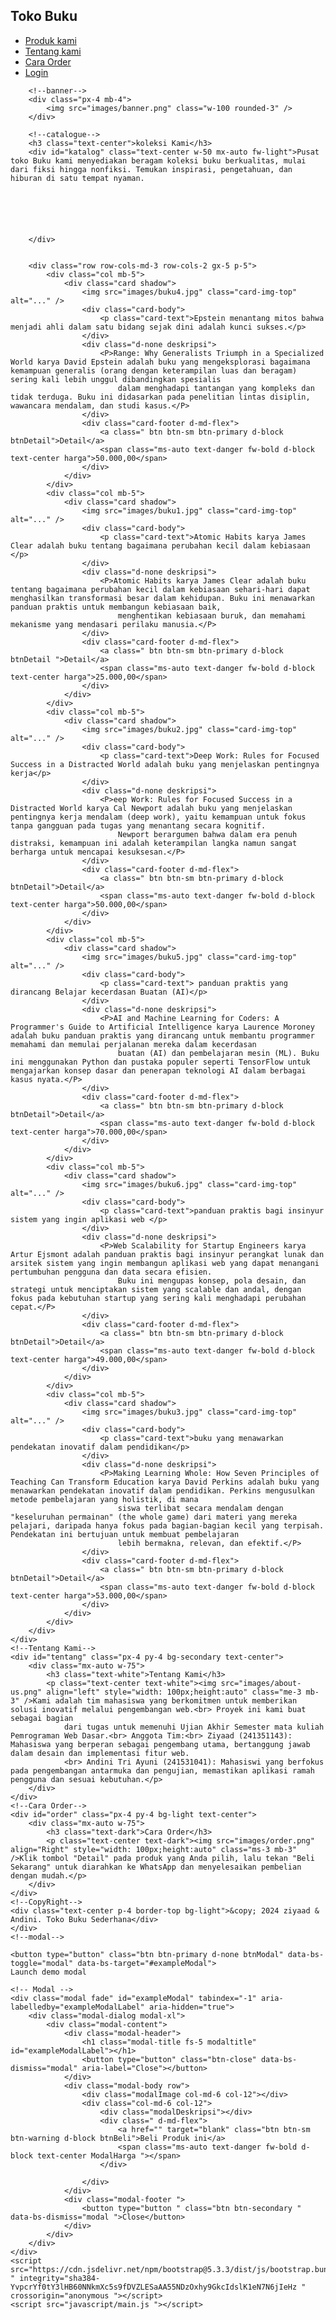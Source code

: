 <!doctype html>
<html lang="en">

<head>
    <meta charset="utf-8">
    <meta name="viewport" content="width=device-width, initial-scale=1">
    <title>TOKO BUKU</title>
    <link href="https://cdn.jsdelivr.net/npm/bootstrap@5.3.3/dist/css/bootstrap.min.css" rel="stylesheet" integrity="sha384-QWTKZyjpPEjISv5WaRU9OFeRpok6YctnYmDr5pNlyT2bRjXh0JMhjY6hW+ALEwIH" crossorigin="anonymous">
</head>

<body class="bg-secondary">
    <div class="container  p-0 mb-4 mt-4 rounded-3 shadow bg-white">
        <!-- Menu -->
        <nav class="d-md-flex p-4">
            <div>
                <h1>Toko Buku</h1>
            </div>
            <div class="ms-auto my-auto">
                <ul class="list-inline m-0">
                    <li class="list-inline-item mx-md-3"><a href="#katalog" class="text-decoration-none text-dark fw-bold">Produk kami</a></li>
                    <li class="list-inline-item mx-md-3"><a href="#tentang" class="text-decoration-none text-dark fw-bold">Tentang kami</a></li>
                    <li class="list-inline-item mx-md-3"><a href="#order" class="text-decoration-none text-dark fw-bold">Cara Order</a></li>
                    <li class="list-inline-item mx-md-3"><a href="login.html" class="text-decoration-none text-dark fw-bold">Login</a></li>
                </ul>
            </div>
        </nav>

        <!--banner-->
        <div class="px-4 mb-4">
            <img src="images/banner.png" class="w-100 rounded-3" />
        </div>

        <!--catalogue-->
        <h3 class="text-center">koleksi Kami</h3>
        <div id="katalog" class="text-center w-50 mx-auto fw-light">Pusat toko Buku kami menyediakan beragam koleksi buku berkualitas, mulai dari fiksi hingga nonfiksi. Temukan inspirasi, pengetahuan, dan hiburan di satu tempat nyaman.






        </div>


        <div class="row row-cols-md-3 row-cols-2 gx-5 p-5">
            <div class="col mb-5">
                <div class="card shadow">
                    <img src="images/buku4.jpg" class="card-img-top" alt="..." />
                    <div class="card-body">
                        <p class="card-text">Epstein menantang mitos bahwa menjadi ahli dalam satu bidang sejak dini adalah kunci sukses.</p>
                    </div>
                    <div class="d-none deskripsi">
                        <P>Range: Why Generalists Triumph in a Specialized World karya David Epstein adalah buku yang mengeksplorasi bagaimana kemampuan generalis (orang dengan keterampilan luas dan beragam) sering kali lebih unggul dibandingkan spesialis
                            dalam menghadapi tantangan yang kompleks dan tidak terduga. Buku ini didasarkan pada penelitian lintas disiplin, wawancara mendalam, dan studi kasus.</P>
                    </div>
                    <div class="card-footer d-md-flex">
                        <a class=" btn btn-sm btn-primary d-block btnDetail">Detail</a>
                        <span class="ms-auto text-danger fw-bold d-block text-center harga">50.000,00</span>
                    </div>
                </div>
            </div>
            <div class="col mb-5">
                <div class="card shadow">
                    <img src="images/buku1.jpg" class="card-img-top" alt="..." />
                    <div class="card-body">
                        <p class="card-text">Atomic Habits karya James Clear adalah buku tentang bagaimana perubahan kecil dalam kebiasaan </p>
                    </div>
                    <div class="d-none deskripsi">
                        <P>Atomic Habits karya James Clear adalah buku tentang bagaimana perubahan kecil dalam kebiasaan sehari-hari dapat menghasilkan transformasi besar dalam kehidupan. Buku ini menawarkan panduan praktis untuk membangun kebiasaan baik,
                            menghentikan kebiasaan buruk, dan memahami mekanisme yang mendasari perilaku manusia.</P>
                    </div>
                    <div class="card-footer d-md-flex">
                        <a class=" btn btn-sm btn-primary d-block btnDetail ">Detail</a>
                        <span class="ms-auto text-danger fw-bold d-block text-center harga">25.000,00</span>
                    </div>
                </div>
            </div>
            <div class="col mb-5">
                <div class="card shadow">
                    <img src="images/buku2.jpg" class="card-img-top" alt="..." />
                    <div class="card-body">
                        <p class="card-text">Deep Work: Rules for Focused Success in a Distracted World adalah buku yang menjelaskan pentingnya kerja</p>
                    </div>
                    <div class="d-none deskripsi">
                        <P>eep Work: Rules for Focused Success in a Distracted World karya Cal Newport adalah buku yang menjelaskan pentingnya kerja mendalam (deep work), yaitu kemampuan untuk fokus tanpa gangguan pada tugas yang menantang secara kognitif.
                            Newport berargumen bahwa dalam era penuh distraksi, kemampuan ini adalah keterampilan langka namun sangat berharga untuk mencapai kesuksesan.</P>
                    </div>
                    <div class="card-footer d-md-flex">
                        <a class=" btn btn-sm btn-primary d-block btnDetail">Detail</a>
                        <span class="ms-auto text-danger fw-bold d-block text-center harga">50.000,00</span>
                    </div>
                </div>
            </div>
            <div class="col mb-5">
                <div class="card shadow">
                    <img src="images/buku5.jpg" class="card-img-top" alt="..." />
                    <div class="card-body">
                        <p class="card-text"> panduan praktis yang dirancang Belajar kecerdasan Buatan (AI)</p>
                    </div>
                    <div class="d-none deskripsi">
                        <P>AI and Machine Learning for Coders: A Programmer's Guide to Artificial Intelligence karya Laurence Moroney adalah buku panduan praktis yang dirancang untuk membantu programmer memahami dan memulai perjalanan mereka dalam kecerdasan
                            buatan (AI) dan pembelajaran mesin (ML). Buku ini menggunakan Python dan pustaka populer seperti TensorFlow untuk mengajarkan konsep dasar dan penerapan teknologi AI dalam berbagai kasus nyata.</P>
                    </div>
                    <div class="card-footer d-md-flex">
                        <a class=" btn btn-sm btn-primary d-block  btnDetail">Detail</a>
                        <span class="ms-auto text-danger fw-bold d-block text-center harga">70.000,00</span>
                    </div>
                </div>
            </div>
            <div class="col mb-5">
                <div class="card shadow">
                    <img src="images/buku6.jpg" class="card-img-top" alt="..." />
                    <div class="card-body">
                        <p class="card-text">panduan praktis bagi insinyur sistem yang ingin aplikasi web </p>
                    </div>
                    <div class="d-none deskripsi">
                        <P>Web Scalability for Startup Engineers karya Artur Ejsmont adalah panduan praktis bagi insinyur perangkat lunak dan arsitek sistem yang ingin membangun aplikasi web yang dapat menangani pertumbuhan pengguna dan data secara efisien.
                            Buku ini mengupas konsep, pola desain, dan strategi untuk menciptakan sistem yang scalable dan andal, dengan fokus pada kebutuhan startup yang sering kali menghadapi perubahan cepat.</P>
                    </div>
                    <div class="card-footer d-md-flex">
                        <a class=" btn btn-sm btn-primary d-block  btnDetail">Detail</a>
                        <span class="ms-auto text-danger fw-bold d-block text-center harga">49.000,00</span>
                    </div>
                </div>
            </div>
            <div class="col mb-5">
                <div class="card shadow">
                    <img src="images/buku3.jpg" class="card-img-top" alt="..." />
                    <div class="card-body">
                        <p class="card-text">buku yang menawarkan pendekatan inovatif dalam pendidikan</p>
                    </div>
                    <div class="d-none deskripsi">
                        <P>Making Learning Whole: How Seven Principles of Teaching Can Transform Education karya David Perkins adalah buku yang menawarkan pendekatan inovatif dalam pendidikan. Perkins mengusulkan metode pembelajaran yang holistik, di mana
                            siswa terlibat secara mendalam dengan "keseluruhan permainan" (the whole game) dari materi yang mereka pelajari, daripada hanya fokus pada bagian-bagian kecil yang terpisah. Pendekatan ini bertujuan untuk membuat pembelajaran
                            lebih bermakna, relevan, dan efektif.</P>
                    </div>
                    <div class="card-footer d-md-flex">
                        <a class=" btn btn-sm btn-primary d-block btnDetail">Detail</a>
                        <span class="ms-auto text-danger fw-bold d-block text-center harga">53.000,00</span>
                    </div>
                </div>
            </div>
        </div>
    </div>
    <!--Tentang Kami-->
    <div id="tentang" class="px-4 py-4 bg-secondary text-center">
        <div class="mx-auto w-75">
            <h3 class="text-white">Tentang Kami</h3>
            <p class="text-center text-white"><img src="images/about-us.png" align="left" style="width: 100px;height:auto" class="me-3 mb-3" />Kami adalah tim mahasiswa yang berkomitmen untuk memberikan solusi inovatif melalui pengembangan web.<br> Proyek ini kami buat sebagai bagian
                dari tugas untuk memenuhi Ujian Akhir Semester mata kuliah Pemrograman Web Dasar.<br> Anggota Tim:<br> Ziyaad (241351143): Mahasiswa yang berperan sebagai pengembang utama, bertanggung jawab dalam desain dan implementasi fitur web.
                <br> Andini Tri Ayuni (241531041): Mahasiswi yang berfokus pada pengembangan antarmuka dan pengujian, memastikan aplikasi ramah pengguna dan sesuai kebutuhan.</p>
        </div>
    </div>
    <!--Cara Order-->
    <div id="order" class="px-4 py-4 bg-light text-center">
        <div class="mx-auto w-75">
            <h3 class="text-dark">Cara Order</h3>
            <p class="text-center text-dark"><img src="images/order.png" align="Right" style="width: 100px;height:auto" class="ms-3 mb-3" />Klik tombol "Detail" pada produk yang Anda pilih, lalu tekan "Beli Sekarang" untuk diarahkan ke WhatsApp dan menyelesaikan pembelian dengan mudah.</p>
        </div>
    </div>
    <!--CopyRight-->
    <div class="text-center p-4 border-top bg-light">&copy; 2024 ziyaad & Andini. Toko Buku Sederhana</div>
    </div>
    <!--modal-->

    <button type="button" class="btn btn-primary d-none btnModal" data-bs-toggle="modal" data-bs-target="#exampleModal">
    Launch demo modal
  </button>

    <!-- Modal -->
    <div class="modal fade" id="exampleModal" tabindex="-1" aria-labelledby="exampleModalLabel" aria-hidden="true">
        <div class="modal-dialog modal-xl">
            <div class="modal-content">
                <div class="modal-header">
                    <h1 class="modal-title fs-5 modaltitle" id="exampleModalLabel"></h1>
                    <button type="button" class="btn-close" data-bs-dismiss="modal" aria-label="Close"></button>
                </div>
                <div class="modal-body row">
                    <div class="modalImage col-md-6 col-12"></div>
                    <div class="col-md-6 col-12">
                        <div class="modalDeskripsi"></div>
                        <div class=" d-md-flex">
                            <a href="" target="blank" class="btn btn-sm btn-warning d-block btnBeli">Beli Produk ini</a>
                            <span class="ms-auto text-danger fw-bold d-block text-center ModalHarga "></span>
                        </div>

                    </div>
                </div>
                <div class="modal-footer ">
                    <button type="button " class="btn btn-secondary " data-bs-dismiss="modal ">Close</button>
                </div>
            </div>
        </div>
    </div>
    <script src="https://cdn.jsdelivr.net/npm/bootstrap@5.3.3/dist/js/bootstrap.bundle.min.js " integrity="sha384-YvpcrYf0tY3lHB60NNkmXc5s9fDVZLESaAA55NDzOxhy9GkcIdslK1eN7N6jIeHz " crossorigin="anonymous "></script>
    <script src="javascript/main.js "></script>
</body>

</html>
